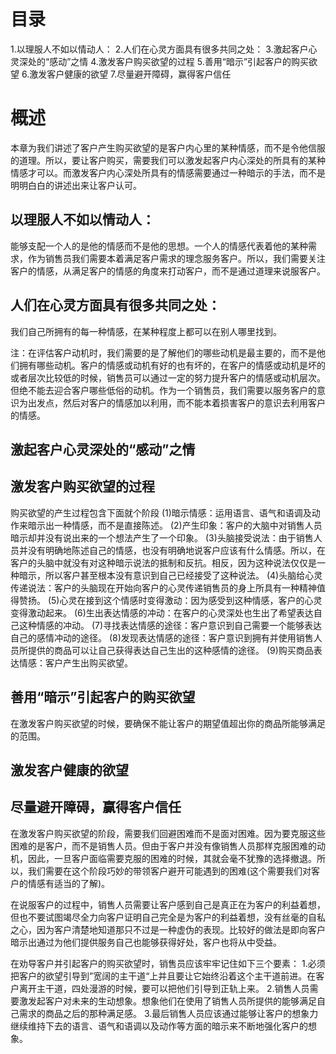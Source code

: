 # 目录
1.以理服人不如以情动人：
2.人们在心灵方面具有很多共同之处：
3.激起客户心灵深处的“感动”之情
4.激发客户购买欲望的过程
5.善用“暗示”引起客户的购买欲望
6.激发客户健康的欲望
7.尽量避开障碍，赢得客户信任

# 概述
  本章为我们讲述了客户产生购买欲望的是客户内心里的某种情感，而不是令他信服的道理。所以，要让客户购买，需要我们可以激发起客户内心深处的所具有的某种情感才可以。而激发客户内心深处所具有的情感需要通过一种暗示的手法，而不是明明白白的讲述出来让客户认可。

## 以理服人不如以情动人：
  能够支配一个人的是他的情感而不是他的思想。一个人的情感代表着他的某种需求，作为销售员我们需要本着满足客户需求的理念服务客户。所以，我们需要关注客户的情感，从满足客户的情感的角度来打动客户，而不是通过道理来说服客户。

## 人们在心灵方面具有很多共同之处：
  我们自己所拥有的每一种情感，在某种程度上都可以在别人哪里找到。
  
  注：在评估客户动机时，我们需要的是了解他们的哪些动机是最主要的，而不是他们拥有哪些动机。客户的情感或动机有好的也有坏的，在客户的情感或动机是坏的或者层次比较低的时候，销售员可以通过一定的努力提升客户的情感或动机层次。但绝不能去迎合客户哪些低俗的动机。作为一个销售员，我们需要以服务客户的意识为出发点，然后对客户的情感加以利用，而不能本着损害客户的意识去利用客户的情感。

## 激起客户心灵深处的“感动”之情

## 激发客户购买欲望的过程


购买欲望的产生过程包含下面就个阶段
(1)暗示情感：运用语言、语气和语调及动作来暗示出一种情感，而不是直接陈述。
(2)产生印象：客户的大脑中对销售人员暗示却并没有说出来的一个想法产生了一个印象。
(3)头脑接受说法：由于销售人员并没有明确地陈述自己的情感，也没有明确地说客户应该有什么情感。所以，在客户的头脑中就没有对这种暗示说法的抵制和反抗。相反，因为这种说法仅仅是一种暗示，所以客户甚至根本没有意识到自己已经接受了这种说法。
(4)头脑给心灵传递说法：客户的头脑现在开始向客户的心灵传递销售员的身上所具有一种精神值得赞扬。
(5)心灵在接到这个情感时变得激动：因为感受到这种情感，客户的心灵变得激动起来。
(6)生出表达情感的冲动：在客户的心灵深处也生出了希望表达自己这种情感的冲动。
(7)寻找表达情感的途径：客户意识到自己需要一个能够表达自己的感情冲动的途径。
(8)发现表达情感的途径：客户意识到拥有并使用销售人员所提供的商品可以让自己获得表达自己生出的这种感情的途径。
(9)购买商品表达情感：客户产生出购买欲望。

## 善用“暗示”引起客户的购买欲望
在激发客户购买欲望的时候，要确保不能让客户的期望值超出你的商品所能够满足的范围。
## 激发客户健康的欲望

## 尽量避开障碍，赢得客户信任
在激发客户购买欲望的阶段，需要我们回避困难而不是面对困难。因为要克服这些困难的是客户，而不是销售人员。但由于客户并没有像销售人员那样克服困难的动机，因此，一旦客户面临需要克服的困难的时候，其就会毫不犹豫的选择撤退。所以，我们需要在这个阶段巧妙的带领客户避开可能遇到的困难(这个需要我们对客户的情感有适当的了解)。

在说服客户的过程中，销售人员需要让客户感到自己是真正在为客户的利益着想，但也不要试图竭尽全力向客户证明自己完全是为客户的利益着想，没有丝毫的自私之心，因为客户清楚地知道那只不过是一种虚伪的表现。比较好的做法是即向客户暗示出通过为他们提供服务自己也能够获得好处，客户也将从中受益。

在劝导客户并引起客户的购买欲望时，销售员应该牢牢记住如下三个要素：
1.必须把客户的欲望引导到”宽阔的主干道“上并且要让它始终沿着这个主干道前进。在客户离开主干道，四处漫游的时候，要可以把他们引导到正轨上来。
2.销售人员需要激发起客户对未来的生动想象。想象他们在使用了销售人员所提供的能够满足自己需求的商品之后的那种满足感。
3.最后销售人员应该通过能够让客户的想象力继续维持下去的语言、语气和语调以及动作等方面的暗示来不断地强化客户的想象。